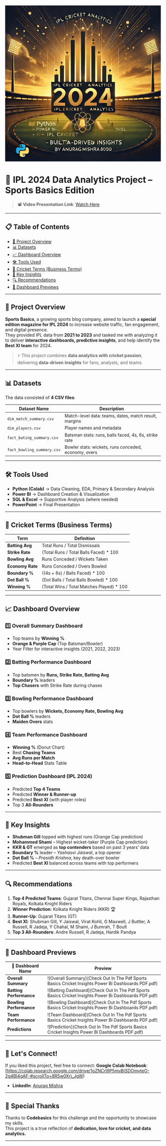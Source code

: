 <p align="center">
  <img src="https://github.com/AnuragMishra800/IPL-Cricket-Sports-Basics-Insights/blob/main/banner.png" alt="IPL Cricket Analytics 2024 Banner"/>
</p>


# 🏏 IPL 2024 Data Analytics Project – Sports Basics Edition

> 📽️ **Video Presentation Link**: [Watch Here](https://youtu.be/Qz9WkNEv9pA?si=rd1v7b2bZfVF0LFB)


---

## 📋 Table of Contents
- [📌 Project Overview](#-project-overview)
- [📊 Datasets](#-datasets)
- [📈 Dashboard Overview](#-dashboard-overview)
- [🛠️ Tools Used](#-tools-used)
- [🏏 Cricket Terms (Business Terms)](#-cricket-terms-business-terms)
- [🎯 Key Insights](#-key-insights)
- [🔍 Recommendations](#-recommendations)
- [📸 Dashboard Previews](#-dashboard-previews)

---

## 📌 Project Overview

**Sports Basics**, a growing sports blog company, aimed to launch a **special edition magazine for IPL 2024** to increase website traffic, fan engagement, and digital presence.  
They provided IPL data from **2021 to 2023** and tasked me with analyzing it to deliver **interactive dashboards, predictive insights**, and help identify the **Best XI team** for 2024.

> ⚡ This project combines **data analytics with cricket passion**, delivering **data-driven insights** for fans, analysts, and teams.

---

## 📊 Datasets

The data consisted of **4 CSV files**:

| Dataset Name               | Description                                              |
|---------------------------|----------------------------------------------------------|
| `dim_match_summary.csv`   | Match-level data: teams, dates, match result, margins    |
| `dim_players.csv`         | Player names and metadata                                |
| `fact_bating_summary.csv` | Batsman stats: runs, balls faced, 4s, 6s, strike rate     |
| `fact_bowling_summary.csv`| Bowler stats: wickets, runs conceded, economy, overs     |

---

## 🛠️ Tools Used

- **Python (Colab)** → Data Cleaning, EDA, Primary & Secondary Analysis
- **Power BI** → Dashboard Creation & Visualization
- **SQL & Excel** → Supportive Analysis (where needed)
- **PowerPoint** → Final Presentation

---

## 🏏 Cricket Terms (Business Terms)

| Term               | Definition                                                                 |
|--------------------|----------------------------------------------------------------------------|
| **Batting Avg**    | Total Runs / Total Dismissals                                              |
| **Strike Rate**    | (Total Runs / Total Balls Faced) * 100                                     |
| **Bowling Avg**    | Runs Conceded / Wickets Taken                                              |
| **Economy Rate**   | Runs Conceded / Overs Bowled                                               |
| **Boundary %**     | ((4s + 6s) / Balls Faced) * 100                                            |
| **Dot Ball %**     | (Dot Balls / Total Balls Bowled) * 100                                     |
| **Winning %**      | (Total Wins / Total Matches Played) * 100                                  |

---

## 📈 Dashboard Overview

### 1️⃣ **Overall Summary Dashboard**
- Top teams by **Winning %**
- **Orange & Purple Cap** (Top Batsman/Bowler)
- Year Filter for interactive insights (2021, 2022, 2023)

### 2️⃣ **Batting Performance Dashboard**
- Top batsmen by **Runs, Strike Rate, Batting Avg**
- **Boundary %** leaders
- **Top Chasers** with Strike Rate during chases

### 3️⃣ **Bowling Performance Dashboard**
- Top bowlers by **Wickets, Economy Rate, Bowling Avg**
- **Dot Ball %** leaders
- **Maiden Overs** stats

### 4️⃣ **Team Performance Dashboard**
- **Winning %** (Donut Chart)
- Best **Chasing Teams**
- **Avg Runs per Match**
- **Head-to-Head** Stats Table

### 5️⃣ **Prediction Dashboard (IPL 2024)**
- Predicted **Top 4 Teams**
- Predicted **Winner & Runner-up**
- Predicted **Best XI** (with player roles)
- Top 3 **All-Rounders**

---

## 🎯 Key Insights

- **Shubman Gill** topped with highest runs (Orange Cap prediction)
- **Mohammed Shami** – Highest wicket-taker (Purple Cap prediction)
- **KKR & GT** emerged as **top contenders** based on past 3 years’ data
- **Boundary %** leader – *Yashasvi Jaiswal*, a top opener
- **Dot Ball %** – *Prasidh Krishna*, key death-over bowler
- Predicted **Best XI** balanced across teams with top performers

---

## 🔍 Recommendations

1. **Top 4 Predicted Teams**: Gujarat Titans, Chennai Super Kings, Rajasthan Royals, Kolkata Knight Riders
2. **Winner Prediction**: Kolkata Knight Riders (KKR) 🏆
3. **Runner-Up**: Gujarat Titans (GT)
4. **Best XI**: Shubman Gill, Y Jaiswal, Virat Kohli, G Maxwell, J Buttler, A Russell, R Jadeja, Y Chahal, M Shami, J Bumrah, T Boult
5. **Top 3 All-Rounders**: Andre Russell, R Jadeja, Hardik Pandya

---

## 📸 Dashboard Previews

| 🔹 Dashboard Name        | Preview                                     |
|-------------------------|---------------------------------------------|
| **Overall Summary**     | ![Overall Summary](Check Out In The Pdf Sports Basics Cricket Insights Power Bi Dashboards PDF.pdf)     |
| **Batting Performance** | ![Batting Dashboard](Check Out In The Pdf Sports Basics Cricket Insights Power Bi Dashboards PDF.pdf)   |
| **Bowling Performance** | ![Bowling Dashboard](Check Out In The Pdf Sports Basics Cricket Insights Power Bi Dashboards PDF.pdf)  |
| **Team Performance**    | ![Team Dashboard](Check Out In The Pdf Sports Basics Cricket Insights Power Bi Dashboards PDF.pdf)         |
| **Predictions**         | ![Prediction](Check Out In The Pdf Sports Basics Cricket Insights Power Bi Dashboards PDF.pdf)      |

---

## 🚀 Let's Connect!
If you liked this project, feel free to connect:
 **Google Colab Notebook**: [https://colab.research.google.com/drive/1oZNCrl9P5mvBiSDOmyteO-2g4BI4gAF-#scrollTo=8R5w0Xrj_JgW)
- **LinkedIn**: [Anurag Mishra](https://www.linkedin.com/in/anurag-mishra-b17051288/) 

---

## 🙏 Special Thanks
Thanks to **Codebasics** for this challenge and the opportunity to showcase my skills.  
This project is a true reflection of **dedication, love for cricket, and data analytics.**

---

